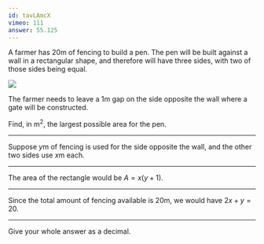 ```yaml
---
id: tavLAmcX
vimeo: 111
answer: 55.125
---
```


A farmer has $20\text{m}$ of fencing to build a pen. The pen will be built against a wall in a rectangular shape, and therefore will have three sides, with two of those sides being equal.

![](/img/learn/optimisation-16.svg)

The farmer needs to leave a $1\text{m}$ gap on the side opposite the wall where a gate will be constructed.

Find, in $\text{m}^2$, the largest possible area for the pen.

---

Suppose $y\text{m}$ of fencing is used for the side opposite the wall, and the other two sides use $x\text{m}$ each.

---

The area of the rectangle would be $A = x(y+1)$.

---

Since the total amount of fencing available is $20\text{m}$, we would have $2x + y = 20$.

---

Give your whole answer as a decimal.

